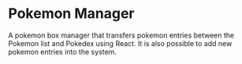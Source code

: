 # Pokemon Manager

A pokemon box manager that transfers pokemon entries between the Pokemon list and
Pokedex using React. It is also possible to add new pokemon entries into the
system. 

